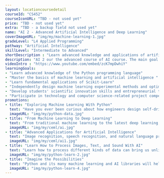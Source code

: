 ```yaml
---
layout: locationcoursedetail
courseId: "CS452"
courseIconURL: "TBD - not used yet"
price: "TBD - not used yet"
extra: "TBD - a backup field not used yet"
name: "AI 2 - Advanced Artificial Intelligence and Deep Learning"
coverImageURL: "img/my/machine-learning-1.jpg"
gradeLevel: "L4 Applied Programming"
pathway: "Artificial Intelligence"
skillLevel: "Intermediate to Advanced"
shortDescription : "Learn advanced knowledge and applications of artificial intelligence and understand the latest technological innovations!"
description: "AI 2 our the advanced course of AI course. The main goal is for students to move from general machine learning to advanced topics and applications of deep learning and neural networks. Students will be able to master how to use deep learning function libraries for image recognition, speech recognition, and natural language processing application development. The course requires students to complete a deep learning AI application to prepare them for future project competitions and research careers."
videoIntro : "https://www.youtube.com/embed/zcK7mpDwhiY"
learningGoals:
- "Learn advanced knowledge of the Python programming language"
- "Master the basics of machine learning and artificial intelligence "
- "Learn fundamental applications of Scikit-Learn"
- "Independently design machine learning experimental methods and optimization"
- "Develop students' scientific innovation skills and entrepreneurial thinking"
- "Participate in technology and computer science-related project competitions"
promotions:
- title: "Exploring Machine Learning With Python"
  text: "Have you ever been curious about how engineers design self-driving cars? Have you ever been curious about how Google made a computer beat the world Go champion? The answer is machine learning! Using Python's machine learning libraries, you can rapidly experience and practice how to train your computer to be smarter."
  imageURL: "img/my/python-data.jpg"
- title: "From Machine Learning to Deep Learning"
  text: "From traditional machine learning to the latest deep learning, understand deep learning techniques and tools. Experiment with your own data and models to make the AI that you want to make."
  imageURL: "img/my/ceml/ai.jpg"
- title: "Advanced Applications for Artificial Intelligence"
  text: "Image recognition, speech recognition, and natural language processing are the frontier applications of AI that you see every day. In this course, you can design and test AIs that are masters that those topics."
  imageURL: "img/my/ceml/ai1.jpg"
- title: "Learn How to Process Images, Text, and Sound With AI"
  text: "Learn how to process different kinds of data can bring us unlimited creativity and technological advancements. It will also change the way we perceive the world and open a new chapter in the future of artificial intelligence."
  imageURL: "img/my/python-learn-2.jpg"
- title: "Imagine the Possibilities"
  text: "Python and its many machine learning and AI libraries will help you elevate your programming skills and make applications that can help change the world."
  imageURL: "img/my/python-learn-4.jpg"
---
```


